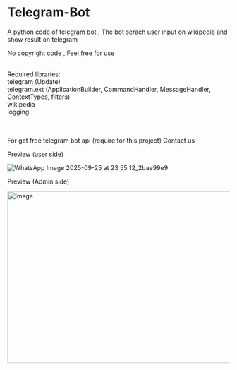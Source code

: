 # Telegram-Bot
A python code of telegram bot , The bot serach user input on wikipedia and show result on telegram


No copyright code , Feel free for use

<br>
Required libraries:<br>
telegram (Update)<br>
telegram.ext (ApplicationBuilder, CommandHandler, MessageHandler, ContextTypes, filters)<br>
wikipedia<br>
logging<br>
<br><br>

For get free telegram bot api (require for this project) Contact us



Preview (user side)

![WhatsApp Image 2025-09-25 at 23 55 12_2bae99e9](https://github.com/user-attachments/assets/454574c6-5c98-4301-9305-f0f66fb2e3a1)


Preview (Admin side)

<img width="1291" height="389" alt="image" src="https://github.com/user-attachments/assets/f3ab850c-b18e-468f-8742-faea238b316a" />
